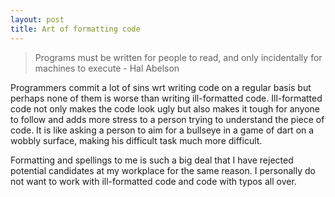 ```yaml
---
layout: post
title: Art of formatting code
---
```


> Programs must be written for people to read, and only incidentally for machines to execute - Hal Abelson

Programmers commit a lot of sins wrt writing code on a regular basis but perhaps none of them is worse than writing ill-formatted code. Ill-formatted code not only makes the code look ugly but also makes it tough for anyone to follow and adds more stress to a person trying to understand the piece of code. It is like asking a person to aim for a bullseye in a game of dart on a wobbly surface, making his difficult task much more difficult.

Formatting and spellings to me is such a big deal that I have rejected potential candidates at my workplace for the same reason. I personally do not want to work with ill-formatted code and code with typos all over.
